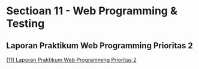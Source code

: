 # Sectioan 11 - Web Programming & Testing
## Laporan Praktikum Web Programming Prioritas 2
[(11) Laporan Praktikum Web Programming Prioritas 2](https://drive.google.com/file/d/1dNBsasgeRFIg6bz68Kb8fTlYqTb-Kt1Y/view?usp=sharing)
